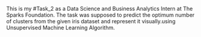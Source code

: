 This is my #Task_2 as a Data Science and Business Analytics Intern at The Sparks Foundation. The task was supposed to predict the optimum number of clusters from the given iris dataset and represent it visually.using Unsupervised Machine Learning Algorithm.
